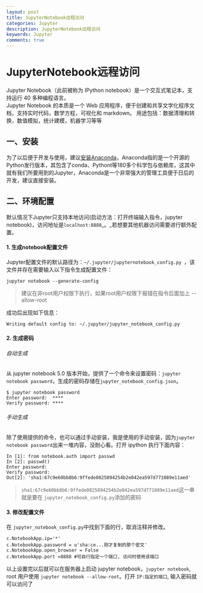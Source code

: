 ```yaml
---
layout: post
title: JupyterNotebook远程访问
categories: Jupyter
description: JupyterNotebook远程访问
keywords: Jupyter
comments: true
---
```


# JupyterNotebook远程访问

Jupyter Notebook（此前被称为 IPython notebook）是一个交互式笔记本，支持运行 40 多种编程语言。  
Jupyter Notebook 的本质是一个 Web 应用程序，便于创建和共享文学化程序文档，支持实时代码，数学方程，可视化和 markdown。 用途包括：数据清理和转换，数值模拟，统计建模，机器学习等等

## 一、安装

为了以后便于开发与使用，建议[安装Anaconda](https://www.anaconda.com/download/)，Anaconda指的是一个开源的Python发行版本，其包含了conda、Pythont等180多个科学包与依赖库，这其中就有我们所要用到的Jupyter，Anaconda是一个非常强大的管理工具便于日后的开发，建议直接安装。

## 二、环境配置

默认情况下Jupyter只支持本地访问\(启动方法：打开终端输入指令，jupyter notebook\)，访问地址是`localhost:8888`_。_若想要其他机器访问需要进行额外配置。

#### 1. 生成notebook配置文件

Jupyter配置文件的默认路径为：`~/.jupyter/jupyternotebook_config.py `，该文件并存在需要输入以下指令生成配置文件：

```
jupyter notebook --generate-config
```

> 建议在非root用户权限下执行，如果root用户权限下报错在指令后面加上 --allow-root

成功后出现如下信息：

```
Writing default config to: ~/.jupyter/jupyter_notebook_config.py
```

#### 2. 生成密码

###### 自动生成

从 jupyter notebook 5.0 版本开始，提供了一个命令来设置密码：`jupyter notebook password`，生成的密码存储在`jupyter_notebook_config.json`。

```
$ jupyter notebook password
Enter password:  ****
Verify password: ****
```

###### 手动生成

除了使用提供的命令，也可以通过手动安装，我是使用的手动安装，因为`jupyter notebook password`出来一堆内容，没耐心看。打开 ipython 执行下面内容：

```
In [1]: from notebook.auth import passwd 
In [2]: passwd() 
Enter password: 
Verify password: 
Out[2]: 'sha1:67c9e60bb8b6:9ffede0825894254b2e042ea597d771089e11aed'
```

> `sha1:67c9e60bb8b6:9ffede0825894254b2e042ea597d771089e11aed`这一串就是要在 `jupyter_notebook_config.py`添加的密码

#### 3. 修改配置文件

在 `jupyter_notebook_config.py`中找到下面的行，取消注释并修改。

```
c.NotebookApp.ip='*' 
c.NotebookApp.password = u'sha:ce...刚才复制的那个密文' 
c.NotebookApp.open_browser = False 
c.NotebookApp.port =8888 #可自行指定一个端口, 访问时使用该端口
```

以上设置完以后就可以在服务器上启动 jupyter notebook，`jupyter notebook`, root 用户使用 `jupyter notebook --allow-root`。打开 `IP:指定的端口`, 输入密码就可以访问了

